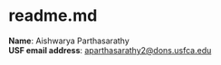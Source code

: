 # readme.md

**Name**: Aishwarya Parthasarathy  
**USF email address**:  aparthasarathy2@dons.usfca.edu
